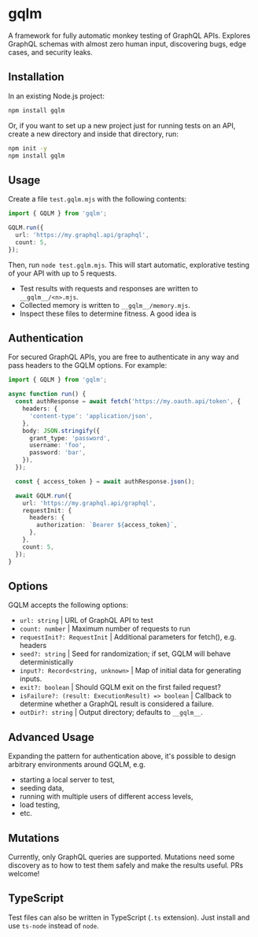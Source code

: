 # gqlm

A framework for fully automatic monkey testing of GraphQL APIs.
Explores GraphQL schemas with almost zero human input,
discovering bugs, edge cases, and security leaks.

## Installation

In an existing Node.js project:

```sh
npm install gqlm
```

Or, if you want to set up a new project just for running tests on an API,
create a new directory and inside that directory, run:

```sh
npm init -y
npm install gqlm
```

## Usage

Create a file `test.gqlm.mjs` with the following contents:

```ts
import { GQLM } from 'gqlm';

GQLM.run({
  url: 'https://my.graphql.api/graphql',
  count: 5,
});
```

Then, run `node test.gqlm.mjs`.
This will start automatic, explorative testing of your API with up to 5 requests.

- Test results with requests and responses are written to `__gqlm__/<n>.mjs`.
- Collected memory is written to `__gqlm__/memory.mjs`.
- Inspect these files to determine fitness. A good idea is

## Authentication

For secured GraphQL APIs, you are free to authenticate in any way
and pass headers to the GQLM options. For example:

```ts
import { GQLM } from 'gqlm';

async function run() {
  const authResponse = await fetch('https://my.oauth.api/token', {
    headers: {
      'content-type': 'application/json',
    },
    body: JSON.stringify({
      grant_type: 'password',
      username: 'foo',
      password: 'bar',
    }),
  });

  const { access_token } = await authResponse.json();

  await GQLM.run({
    url: 'https://my.graphql.api/graphql',
    requestInit: {
      headers: {
        authorization: `Bearer ${access_token}`,
      },
    },
    count: 5,
  });
}
```

## Options

GQLM accepts the following options:

- `url: string` | URL of GraphQL API to test
- `count: number` | Maximum number of requests to run
- `requestInit?: RequestInit` | Additional parameters for fetch(), e.g. headers
- `seed?: string` | Seed for randomization; if set, GQLM will behave deterministically
- `input?: Record<string, unknown>` | Map of initial data for generating inputs.
- `exit?: boolean` | Should GQLM exit on the first failed request?
- `isFailure?: (result: ExecutionResult) => boolean` | Callback to determine whether a GraphQL result is considered a failure.
- `outDir?: string` | Output directory; defaults to `__gqlm__`.

## Advanced Usage

Expanding the pattern for authentication above,
it's possible to design arbitrary environments around GQLM, e.g.

- starting a local server to test,
- seeding data,
- running with multiple users of different access levels,
- load testing,
- etc.

## Mutations

Currently, only GraphQL queries are supported. Mutations need some discovery
as to how to test them safely and make the results useful. PRs welcome!

## TypeScript

Test files can also be written in TypeScript (`.ts` extension).
Just install and use `ts-node` instead of `node`.

```

```
